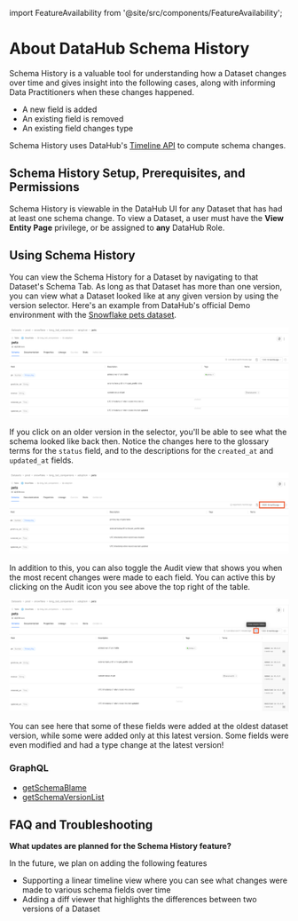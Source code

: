 import FeatureAvailability from '@site/src/components/FeatureAvailability';

# About DataHub Schema History

<FeatureAvailability/>

Schema History is a valuable tool for understanding how a Dataset changes over time and gives insight into the following cases,
along with informing Data Practitioners when these changes happened.

- A new field is added
- An existing field is removed
- An existing field changes type

Schema History uses DataHub's [Timeline API](https://datahubproject.io/docs/dev-guides/timeline/) to compute schema changes.

##  Schema History Setup, Prerequisites, and Permissions

Schema History is viewable in the DataHub UI for any Dataset that has had at least one schema change. To view a Dataset, a user
must have the **View Entity Page** privilege, or be assigned to **any** DataHub Role.

## Using Schema History

You can view the Schema History for a Dataset by navigating to that Dataset's Schema Tab. As long as that Dataset has more than
one version, you can view what a Dataset looked like at any given version by using the version selector.
Here's an example from DataHub's official Demo environment with the
[Snowflake pets dataset](https://demo.datahubproject.io/dataset/urn:li:dataset:(urn:li:dataPlatform:snowflake,long_tail_companions.adoption.pets,PROD)/Schema?is_lineage_mode=false).

![](./imgs/schema-history-latest-version.png)

If you click on an older version in the selector, you'll be able to see what the schema looked like back then. Notice
the changes here to the glossary terms for the `status` field, and to the descriptions for the `created_at` and `updated_at`
fields.

![](./imgs/schema-history-older-version.png)

In addition to this, you can also toggle the Audit view that shows you when the most recent changes were made to each field.
You can active this by clicking on the Audit icon you see above the top right of the table.

![](./imgs/schema-history-audit-activated.png)

You can see here that some of these fields were added at the oldest dataset version, while some were added only at this latest
version. Some fields were even modified and had a type change at the latest version!

### GraphQL

* [getSchemaBlame](../graphql/queries.md#getSchemaBlame)
* [getSchemaVersionList](../graphql/queries.md#getSchemaVersionList)

## FAQ and Troubleshooting

**What updates are planned for the Schema History feature?**

In the future, we plan on adding the following features
- Supporting a linear timeline view where you can see what changes were made to various schema fields over time
- Adding a diff viewer that highlights the differences between two versions of a Dataset
